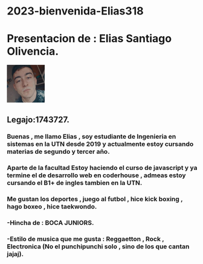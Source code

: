 # 2023-bienvenida-Elias318
# Presentacion de : Elias Santiago Olivencia.
![Foto de perfil](f1.jpg)
## Legajo:1743727.
### Buenas , me llamo Elias , soy estudiante de Ingenieria en sistemas en la UTN desde 2019 y actualmente estoy cursando materias de segundo y tercer año. 
### Aparte de la facultad Estoy haciendo el curso de javascript y ya termine el de desarrollo web en coderhouse , admeas estoy cursando el B1+ de ingles tambien en la UTN.

### Me gustan los deportes , juego al futbol , hice kick boxing , hago boxeo , hice taekwondo.
### -Hincha de : BOCA JUNIORS.
### -Estilo de musica que me gusta : Reggaetton , Rock , Electronica (No el punchipunchi solo , sino de los que cantan jajaj).

